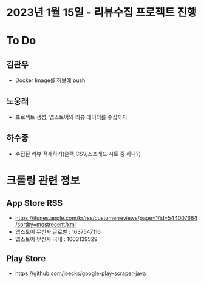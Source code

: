 # 2023년 1월 15일 - 리뷰수집 프로젝트 진행

# To Do
## 김관우
- Docker Image를 허브에 push
## 노웅래
- 프로젝트 생성, 앱스토어의 리뷰 데이터를 수집까지
## 하수종
- 수집된 리뷰 적재하기(슬랙,CSV,스프레드 시트 중 하나?)

# 크롤링 관련 정보
## App Store RSS
- https://itunes.apple.com/kr/rss/customerreviews/page=1/id=544007664/sortby=mostrecent/xml
- 앱스토어 무신사 글로벌 : 1637547116
- 앱스토어 무신사 국내 : 1003139529
## Play Store
- https://github.com/joecks/google-play-scraper-java




  


  


  


  


  


  


  


  


  

